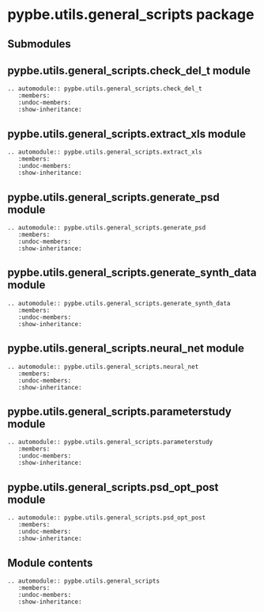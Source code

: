 # pypbe.utils.general_scripts package

## Submodules

## pypbe.utils.general_scripts.check_del_t module

```{eval-rst}
.. automodule:: pypbe.utils.general_scripts.check_del_t
   :members:
   :undoc-members:
   :show-inheritance:
```

## pypbe.utils.general_scripts.extract_xls module

```{eval-rst}
.. automodule:: pypbe.utils.general_scripts.extract_xls
   :members:
   :undoc-members:
   :show-inheritance:
```

## pypbe.utils.general_scripts.generate_psd module

```{eval-rst}
.. automodule:: pypbe.utils.general_scripts.generate_psd
   :members:
   :undoc-members:
   :show-inheritance:
```

## pypbe.utils.general_scripts.generate_synth_data module

```{eval-rst}
.. automodule:: pypbe.utils.general_scripts.generate_synth_data
   :members:
   :undoc-members:
   :show-inheritance:
```

## pypbe.utils.general_scripts.neural_net module

```{eval-rst}
.. automodule:: pypbe.utils.general_scripts.neural_net
   :members:
   :undoc-members:
   :show-inheritance:
```

## pypbe.utils.general_scripts.parameterstudy module

```{eval-rst}
.. automodule:: pypbe.utils.general_scripts.parameterstudy
   :members:
   :undoc-members:
   :show-inheritance:
```

## pypbe.utils.general_scripts.psd_opt_post module

```{eval-rst}
.. automodule:: pypbe.utils.general_scripts.psd_opt_post
   :members:
   :undoc-members:
   :show-inheritance:
```

## Module contents

```{eval-rst}
.. automodule:: pypbe.utils.general_scripts
   :members:
   :undoc-members:
   :show-inheritance:
```

